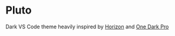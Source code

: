 # Pluto
Dark VS Code theme heavily inspired by [Horizon](https://marketplace.visualstudio.com/items?itemName=jolaleye.horizon-theme-vscode) and [One Dark Pro](https://marketplace.visualstudio.com/items?itemName=zhuangtongfa.Material-theme)
